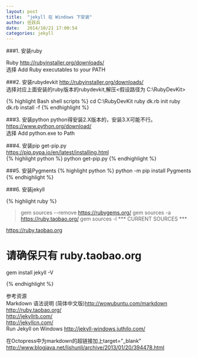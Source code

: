 ```yaml
---
layout: post
title:  "jekyll 在 Windows 下安装"
author:	任跃兵
date:   2014/10/21 17:00:54 
categories: jekyll
---
```



###1. 安装ruby

Ruby <http://rubyinstaller.org/downloads/>  
选择 Add Ruby executables to your PATH


###2. 安装rubydevkit
<http://rubyinstaller.org/downloads/>  
选择对应上面安装的ruby版本的rubydevkit,解压<假设路径为 C:\RubyDevKit>
 
{% highlight Bash shell scripts %}
cd C:\RubyDevKit
ruby dk.rb init
ruby dk.rb install -f
{% endhighlight %}

###3. 安装python
python得安装2.X版本的，安装3.X可能不行。  
<https://www.python.org/download/>  
选择 Add python.exe to Path

###4. 安装pip
get-pip.py  
https://pip.pypa.io/en/latest/installing.html  
{% highlight python %}
python get-pip.py
{% endhighlight %}

###5. 安装Pygments
{% highlight python %}
python -m pip install Pygments
{% endhighlight %}

###6. 安装jekyll

{% highlight ruby %}
> gem sources --remove https://rubygems.org/
> gem sources -a https://ruby.taobao.org/
> gem sources -l
*** CURRENT SOURCES ***

https://ruby.taobao.org
# 请确保只有 ruby.taobao.org

gem install jekyll -V

{% endhighlight %}



参考资源  
Markdown 语法说明 (简体中文版)<http://wowubuntu.com/markdown>  
<http://ruby.taobao.org/>  
<http://jekyllrb.com/>  
<http://jekyllcn.com/>  
Run Jekyll on Windows <http://jekyll-windows.juthilo.com/>

在Octopress中为markdown的超链接加上target="_blank" <http://www.blogjava.net/lishunli/archive/2013/01/20/394478.html>
